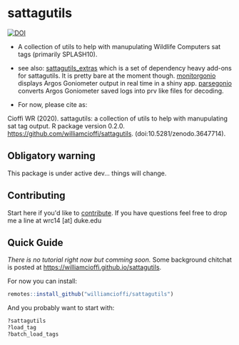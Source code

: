 # sattagutils
[![DOI](https://zenodo.org/badge/153984008.svg)](https://zenodo.org/badge/latestdoi/153984008)

* A collection of utils to help with manupulating Wildlife Computers sat tags (primarily SPLASH10).

* see also: [sattagutils_extras](https://github.com/williamcioffi/sattagutils_extras) which is a set of dependency heavy add-ons for sattagutils. It is pretty bare at the moment though. [monitorgonio](https://github.com/williamcioffi/monitorgonio) displays Argos Goniometer output in real time in a shiny app. [parsegonio](https://github.com/williamcioffi/parsegonio) converts Argos Goniometer saved logs into prv like files for decoding.

* For now, please cite as:

Cioffi WR (2020). sattagutils: a collection of utils to help with manupulating sat tag output. R package version 0.2.0. https://github.com/williamcioffi/sattagutils. (doi:10.5281/zenodo.3647714).

## Obligatory warning
This package is under active dev... things will change.

## Contributing

Start here if you'd like to [contribute](CONTRIBUTING.md). If you have questions feel free to drop me a line at wrc14 [at] duke.edu

## Quick Guide
_There is no tutorial right now but comming soon._ Some background chitchat is posted at https://williamcioffi.github.io/sattagutils.

For now you can install:
```r
remotes::install_github("williamcioffi/sattagutils")
```

And you probably want to start with:
```r
?sattagutils
?load_tag
?batch_load_tags
```
